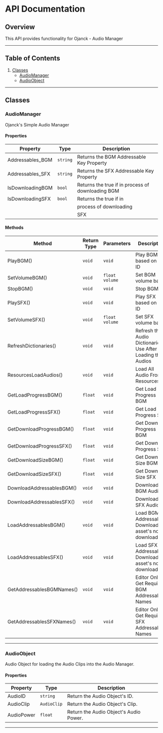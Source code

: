 # API Documentation

## Overview
This API provides functionality for Ojanck - Audio Manager

---

## Table of Contents
1. [Classes](#classes)
   - [AudioManager](#AudioManager)
   - [AudioObject](#AudioObject)

---

## Classes

### AudioManager
Ojanck's Simple Audio Manager

#### Properties
| Property         | Type          | Description                                       |
|------------------|---------------|---------------------------------------------------|
| Addressables_BGM | `string`      | Returns the BGM Addressable Key Property          |
| Addressables_SFX | `string`      | Returns the SFX Addressable Key Property          |
| IsDownloadingBGM | `bool`        | Returns the true if in process of downloading BGM |
| IsDownloadingSFX | `bool`        | Returns the true if in                            |
|                  |               | process of downloading                            |
|                  |               | SFX                                               |

#### Methods
| Method                   | Return Type   | Parameters    | Description                                                  |
|--------------------------|---------------|---------------|--------------------------------------------------------------|
| PlayBGM()                | `void`        | `void`        | Play BGM based on its ID                                     |
| SetVolumeBGM()           | `void`        | `float volume`| Set BGM volume based                                         |
| StopBGM()                | `void`        | `void`        | Stop BGM                                                     |
| PlaySFX()                | `void`        | `void`        | Play SFX based on its ID                                     |
| SetVolumeSFX()           | `void`        | `float volume`| Set SFX volume based                                         |
| RefreshDictionaries()    | `void`        | `void`        | Refresh the Audio Dictionaries. Use After Loading the Audios |
| ResourcesLoadAudios()    | `void`        | `void`        | Load All Audio From Resources                                |
| GetLoadProgressBGM()     | `float`       | `void`        | Get Load Progress BGM                                        |
| GetLoadProgressSFX()     | `float`       | `void`        | Get Load Progress SFX                                        |
| GetDownloadProgressBGM() | `float`       | `void`        | Get Download Progress BGM                                    |
| GetDownloadProgressSFX() | `float`       | `void`        | Get Download Progress SFX                                    |
| GetDownloadSizeBGM()     | `float`       | `void`        | Get Download Size BGM                                        |
| GetDownloadSizeSFX()     | `float`       | `void`        | Get Download Size SFX                                        |
| DownloadAddressablesBGM()| `void`        | `void`        | Download BGM Audios                                          |
| DownloadAddressablesSFX()| `void`        | `void`        | Download SFX Audios                                          |
| LoadAddressablesBGM()    | `void`        | `void`        | Load BGM Addressables. Download if asset's not downloaded    |
| LoadAddressablesSFX()    | `void`        | `void`        | Load SFX Addressables. Download if asset's not downloaded    |
| GetAddressablesBGMNames()| `void`        | `void`        | Editor Only. Get Required BGM Addressable Names              |
| GetAddressablesSFXNames()| `void`        | `void`        | Editor Only. Get Required SFX Addressable Names              |

---

### AudioObject
Audio Object for loading the Audio Clips into the Audio Manager.

#### Properties
| Property     | Type          | Description                           |
|--------------|---------------|---------------------------------------|
| AudioID      | `string`      | Return the Audio Object's ID.         |
| AudioClip    | `AudioClip`   | Return the Audio Object's Clip.       |
| AudioPower   | `float`       | Return the Audio Object's Audio Power.|

---
